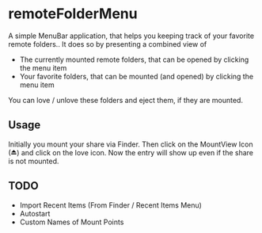 # remoteFolderMenu
A simple MenuBar application, that helps you keeping track of your favorite remote folders..
It does so by presenting a combined view of

* The currently mounted remote folders, that can be opened by clicking the menu item
* Your favorite folders, that can be mounted (and opened) by clicking the menu item

You can love / unlove these folders and eject them, if they are mounted.

## Usage

Initially you mount your share via Finder. Then click on the MountView Icon (⏏) and click on the love icon. Now the entry will show up even if the share is not mounted.

## TODO

- Import Recent Items (From Finder / Recent Items Menu)
- Autostart
- Custom Names of Mount Points
